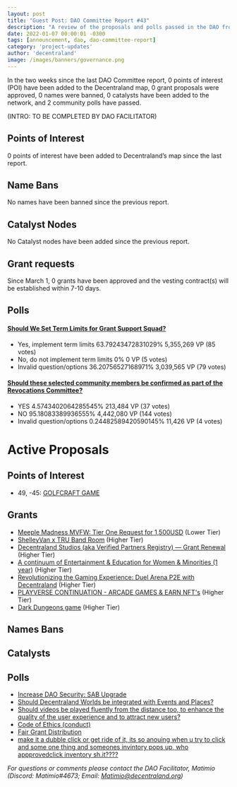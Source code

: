 ```yaml
---
layout: post
title: "Guest Post: DAO Committee Report #43"
description: "A review of the proposals and polls passed in the DAO from March 1 through March 15".
date: 2022-01-07 00:00:01 -0300
tags: [announcement, dao, dao-committee-report]
category: 'project-updates'
author: 'decentraland'
image: /images/banners/governance.png
---
```


In the two weeks since the last DAO Committee report, 0 points of interest (POI) have been added to the Decentraland map, 0 grant proposals were approved, 0 names were banned, 0 catalysts have been added to the network, and 2 community polls have passed.

(INTRO: TO BE COMPLETED BY DAO FACILITATOR)

## Points of Interest
0 points of interest have been added to Decentraland’s map since the last report.


## Name Bans

No names have been banned since the previous report.

## Catalyst Nodes
No Catalyst nodes have been added since the previous report.


## Grant requests
Since March 1, 0 grants have been approved and the vesting contract(s) will be established within 7-10 days.


## Polls

#### [Should We Set Term Limits for Grant Support Squad?](https://governance.decentraland.org/proposal/?id=858970d0-b7a4-11ed-9cbc-e93d98a2df52)

* Yes, implement term limits  63.79243472831029% 5,355,269 VP (85 votes)
* No, do not implement term limits  0% 0 VP (5 votes)
* Invalid question/options 36.20756527168971% 3,039,565 VP (79 votes)


#### [Should these selected community members be confirmed as part of the Revocations Committee?](https://governance.decentraland.org/proposal/?id=bcec8570-b6b0-11ed-99e0-b5bb1e9f1959)

* YES 4.5743402064285545% 213,484 VP (37 votes)
* NO 95.18083389936555% 4,442,080 VP (144 votes)
* Invalid question/options 0.24482589420590145% 11,426 VP (4 votes)



# Active Proposals

## Points of Interest

* 49, -45: [GOLFCRAFT GAME](https://governance.decentraland.org/proposal/?id=d7c04bb0-b76f-11ed-99e0-b5bb1e9f1959)

## Grants

* [Meeple Madness MVFW: Tier One Request for 1,500USD](https://governance.decentraland.org/proposal/?id=d1c4d160-b95c-11ed-95dc-afd12ca00986) (Lower Tier)
* [ShelleyVan x TRU Band Room](https://governance.decentraland.org/proposal/?id=8a26c5c0-b95c-11ed-95dc-afd12ca00986) (Higher Tier)
* [Decentraland Studios (aka Verified Partners Registry) — Grant Renewal](https://governance.decentraland.org/proposal/?id=81283aa0-b946-11ed-95dc-afd12ca00986) (Higher Tier)
* [A continuum of Entertainment &amp; Education for Women &amp; Minorities (1 year)](https://governance.decentraland.org/proposal/?id=847303a0-b8a8-11ed-95dc-afd12ca00986) (Higher Tier)
* [Revolutionizing the Gaming Experience: Duel Arena P2E with Decentraland](https://governance.decentraland.org/proposal/?id=85312780-b87c-11ed-95dc-afd12ca00986) (Higher Tier)
* [PLAYVERSE CONTINUATION - ARCADE GAMES &amp; EARN NFT&#39;s](https://governance.decentraland.org/proposal/?id=ebdb8d20-b842-11ed-86c3-af6b3159c225) (Higher Tier)
* [Dark Dungeons game](https://governance.decentraland.org/proposal/?id=b08f4630-b81f-11ed-86c3-af6b3159c225) (Higher Tier)

## Names Bans


## Catalysts


## Polls

* [Increase DAO Security: SAB Upgrade](https://governance.decentraland.org/proposal/?id=da7d4290-bac1-11ed-8c13-518b5c1940be)
* [Should Decentraland Worlds be integrated with Events and Places?](https://governance.decentraland.org/proposal/?id=4fcffbc0-b9d0-11ed-8c13-518b5c1940be)
* [Should videos be played fluently from the distance too, to enhance the quality of the user experience and to attract new users?](https://governance.decentraland.org/proposal/?id=ff8e0c50-b9b2-11ed-95dc-afd12ca00986)
* [Code of Ethics (conduct)](https://governance.decentraland.org/proposal/?id=fb54ea30-b928-11ed-95dc-afd12ca00986)
* [Fair Grant Distribution](https://governance.decentraland.org/proposal/?id=99adb4e0-b925-11ed-95dc-afd12ca00986)
* [make it a dubble click or get ride of it, its so anouing when u try to click and some one thing and someones invintory pops up, who appprovedclick inventory sh.it????](https://governance.decentraland.org/proposal/?id=4bc80d20-b8d5-11ed-95dc-afd12ca00986)

*For questions or comments please contact the DAO Facilitator, Matimio (Discord: Matimio#4673; Email: [Matimio@decentraland.org](mailto:Matimio@decentraland.org))*